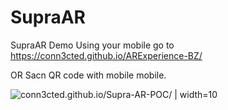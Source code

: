 # SupraAR
 SupraAR Demo
Using your mobile go to https://conn3cted.github.io/ARExperience-BZ/

OR 
Sacn QR code with mobile mobile. 

![conn3cted.github.io/Supra-AR-POC/ | width=10](https://conn3cted.github.io/Supra-AR-POC/Supra-AR-POC.png "conn3cted.github.io/ARExperience-BZ/")
